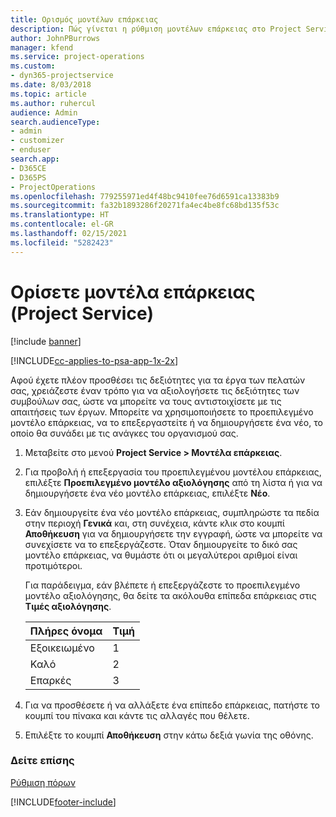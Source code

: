 ```yaml
---
title: Ορισμός μοντέλων επάρκειας
description: Πώς γίνεται η ρύθμιση μοντέλων επάρκειας στο Project Service
author: JohnPBurrows
manager: kfend
ms.service: project-operations
ms.custom:
- dyn365-projectservice
ms.date: 8/03/2018
ms.topic: article
ms.author: ruhercul
audience: Admin
search.audienceType:
- admin
- customizer
- enduser
search.app:
- D365CE
- D365PS
- ProjectOperations
ms.openlocfilehash: 779255971ed4f48bc9410fee76d6591ca13383b9
ms.sourcegitcommit: fa32b1893286f20271fa4ec4be8fc68bd135f53c
ms.translationtype: HT
ms.contentlocale: el-GR
ms.lasthandoff: 02/15/2021
ms.locfileid: "5282423"
---
```

# <a name="set-up-proficiency-models-project-service"></a>Ορίσετε μοντέλα επάρκειας (Project Service)

[!include [banner](../includes/psa-now-project-operations.md)]

[!INCLUDE[cc-applies-to-psa-app-1x-2x](../includes/cc-applies-to-psa-app-1x-2x.md)]

Αφού έχετε πλέον προσθέσει τις δεξιότητες για τα έργα των πελατών σας, χρειάζεστε έναν τρόπο για να αξιολογήσετε τις δεξιότητες των συμβούλων σας, ώστε να μπορείτε να τους αντιστοιχίσετε με τις απαιτήσεις των έργων. Μπορείτε να χρησιμοποιήσετε το προεπιλεγμένο μοντέλο επάρκειας, να το επεξεργαστείτε ή να δημιουργήσετε ένα νέο, το οποίο θα συνάδει με τις ανάγκες του οργανισμού σας.  
  
1.  Μεταβείτε στο μενού **Project Service > Μοντέλα επάρκειας**.  
  
2.  Για προβολή ή επεξεργασία του προεπιλεγμένου μοντέλου επάρκειας, επιλέξτε **Προεπιλεγμένο μοντέλο αξιολόγησης** από τη λίστα ή για να δημιουργήσετε ένα νέο μοντέλο επάρκειας, επιλέξτε **Νέο**.  
  
3.  Εάν δημιουργείτε ένα νέο μοντέλο επάρκειας, συμπληρώστε τα πεδία στην περιοχή **Γενικά** και, στη συνέχεια, κάντε κλικ στο κουμπί **Αποθήκευση** για να δημιουργήσετε την εγγραφή, ώστε να μπορείτε να συνεχίσετε να το επεξεργάζεστε. Όταν δημιουργείτε το δικό σας μοντέλο επάρκειας, να θυμάστε ότι οι μεγαλύτεροι αριθμοί είναι προτιμότεροι.  
  
     Για παράδειγμα, εάν βλέπετε ή επεξεργάζεστε το προεπιλεγμένο μοντέλο αξιολόγησης, θα δείτε τα ακόλουθα επίπεδα επάρκειας στις **Τιμές αξιολόγησης**.  
  
    |Πλήρες όνομα|Τιμή|  
    |----------|-----------|  
    |Εξοικειωμένο|1|  
    |Καλό|2|  
    |Επαρκές|3|  
  
4.  Για να προσθέσετε ή να αλλάξετε ένα επίπεδο επάρκειας, πατήστε το κουμπί του πίνακα και κάντε τις αλλαγές που θέλετε.  
  
5.  Επιλέξτε το κουμπί **Αποθήκευση** στην κάτω δεξιά γωνία της οθόνης.  
  
### <a name="see-also"></a>Δείτε επίσης  
 [Ρύθμιση πόρων](../psa/set-up-resources.md)


[!INCLUDE[footer-include](../includes/footer-banner.md)]
